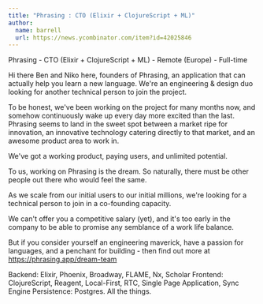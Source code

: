 ```yaml
---
title: "Phrasing : CTO (Elixir + ClojureScript + ML)"
author:
  name: barrell
  url: https://news.ycombinator.com/item?id=42025846
---
```

Phrasing - CTO (Elixir + ClojureScript + ML) - Remote (Europe) - Full-time

Hi there  Ben and Niko here, founders of Phrasing, an application that can actually help you learn a new language. We&#x27;re an engineering &amp; design duo looking for another technical person to join the project.

To be honest, we&#x27;ve been working on the project for many months now, and somehow continuously wake up every day more excited than the last. Phrasing seems to land in the sweet spot between a market ripe for innovation, an innovative technology catering directly to that market, and an awesome product area to work in.

We&#x27;ve got a working product, paying users, and unlimited potential.

To us, working on Phrasing is the dream. So naturally, there must be other people out there who would feel the same.

As we scale from our initial users to our initial millions, we&#x27;re looking for a technical person to join in a co-founding capacity.

We can&#x27;t offer you a competitive salary (yet), and it&#x27;s too early in the company to be able to promise any semblance of a work life balance.

But if you consider yourself an engineering maverick, have a passion for languages, and a penchant for building - then find out more at <a href="https:&#x2F;&#x2F;phrasing.app&#x2F;dream-team" rel="nofollow">https:&#x2F;&#x2F;phrasing.app&#x2F;dream-team</a>

Backend: Elixir, Phoenix, Broadway, FLAME, Nx, Scholar
Frontend: ClojureScript, Reagent, Local-First, RTC, Single Page Application, Sync Engine
Persistence: Postgres. All the things.
<JobApplication />
